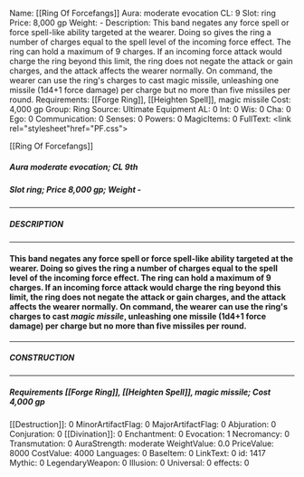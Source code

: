 Name: [[Ring Of Forcefangs]]
Aura: moderate evocation
CL: 9
Slot: ring
Price: 8,000 gp
Weight: -
Description: This band negates any force spell or force spell-like ability targeted at the wearer. Doing so gives the ring a number of charges equal to the spell level of the incoming force effect. The ring can hold a maximum of 9 charges. If an incoming force attack would charge the ring beyond this limit, the ring does not negate the attack or gain charges, and the attack affects the wearer normally. On command, the wearer can use the ring's charges to cast magic missile, unleashing one missile (1d4+1 force damage) per charge but no more than five missiles per round.
Requirements: [[Forge Ring]], [[Heighten Spell]], magic missile
Cost: 4,000 gp
Group: Ring
Source: Ultimate Equipment
AL: 0
Int: 0
Wis: 0
Cha: 0
Ego: 0
Communication: 0
Senses: 0
Powers: 0
MagicItems: 0
FullText: <link rel="stylesheet"href="PF.css"><div class="heading"><p class="alignleft">[[Ring Of Forcefangs]]</p><div style="clear: both;"></div></div><div><h5><b>Aura </b>moderate evocation; <b>CL </b>9th</h5><h5><b>Slot </b>ring; <b>Price </b>8,000 gp; <b>Weight </b>-</h5></div><hr/><div><h5><b>DESCRIPTION</b></h5></div><hr/><div><h4><p>This band negates any force spell or force spell-like ability targeted at the wearer. Doing so gives the ring a number of charges equal to the spell level of the incoming force effect. The ring can hold a maximum of 9 charges. If an incoming force attack would charge the ring beyond this limit, the ring does not negate the attack or gain charges, and the attack affects the wearer normally. On command, the wearer can use the ring's charges to cast <i>magic missile</i>, unleashing one missile (1d4+1 force damage) per charge but no more than five missiles per round.</p></h4></div><hr/><div><h5><b>CONSTRUCTION</b></h5></div><hr/><div><h5><b>Requirements </b>[[Forge Ring]], [[Heighten Spell]], <i>magic missile</i>; <b>Cost </b>4,000 gp</h5></div>
[[Destruction]]: 0
MinorArtifactFlag: 0
MajorArtifactFlag: 0
Abjuration: 0
Conjuration: 0
[[Divination]]: 0
Enchantment: 0
Evocation: 1
Necromancy: 0
Transmutation: 0
AuraStrength: moderate
WeightValue: 0.0
PriceValue: 8000
CostValue: 4000
Languages: 0
BaseItem: 0
LinkText: 0
id: 1417
Mythic: 0
LegendaryWeapon: 0
Illusion: 0
Universal: 0
effects: 0
